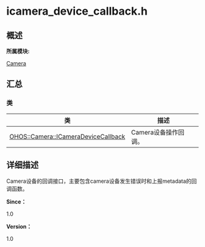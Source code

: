 # icamera_device_callback.h


## **概述**

**所属模块:**

[Camera](_camera.md)


## **汇总**


### 类

  | 类 | 描述 | 
| -------- | -------- |
| [OHOS::Camera::ICameraDeviceCallback](_o_h_o_s_1_1_camera_1_1_i_camera_device_callback.md) | Camera设备操作回调。 | 


## **详细描述**

Camera设备的回调接口，主要包含camera设备发生错误时和上报metadata的回调函数。

**Since：**

1.0

**Version：**

1.0
